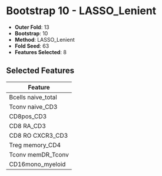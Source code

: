 # Bootstrap 10 - LASSO_Lenient

- **Outer Fold**: 13
- **Bootstrap**: 10
- **Method**: LASSO_Lenient
- **Fold Seed**: 63
- **Features Selected**: 8

## Selected Features

| Feature |
|---------|
| Bcells naive_total |
| Tconv naive_CD3 |
| CD8pos_CD3 |
| CD8 RA_CD3 |
| CD8 RO CXCR3_CD3 |
| Treg memory_CD4 |
| Tconv memDR_Tconv |
| CD16mono_myeloid |
